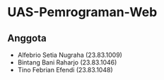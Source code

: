# UAS-Pemrograman-Web

## Anggota
- Alfebrio Setia Nugraha    (23.83.1009)
- Bintang Bani Raharjo      (23.83.1046)
- Tino Febrian Efendi       (23.83.1048)
